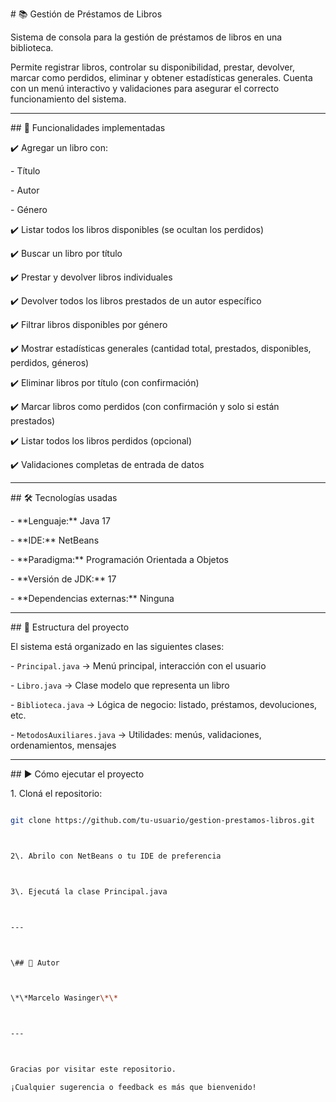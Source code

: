 \# 📚 Gestión de Préstamos de Libros



Sistema de consola para la gestión de préstamos de libros en una biblioteca.



Permite registrar libros, controlar su disponibilidad, prestar, devolver, marcar como perdidos, eliminar y obtener estadísticas generales. Cuenta con un menú interactivo y validaciones para asegurar el correcto funcionamiento del sistema.



---



\## 🚀 Funcionalidades implementadas



✔️ Agregar un libro con:  

\- Título  

\- Autor  

\- Género  



✔️ Listar todos los libros disponibles (se ocultan los perdidos)  

✔️ Buscar un libro por título  

✔️ Prestar y devolver libros individuales  

✔️ Devolver todos los libros prestados de un autor específico  

✔️ Filtrar libros disponibles por género  

✔️ Mostrar estadísticas generales (cantidad total, prestados, disponibles, perdidos, géneros)  

✔️ Eliminar libros por título (con confirmación)  

✔️ Marcar libros como perdidos (con confirmación y solo si están prestados)  

✔️ Listar todos los libros perdidos (opcional)  

✔️ Validaciones completas de entrada de datos  



---



\## 🛠️ Tecnologías usadas



\- \*\*Lenguaje:\*\* Java 17  

\- \*\*IDE:\*\* NetBeans  

\- \*\*Paradigma:\*\* Programación Orientada a Objetos  

\- \*\*Versión de JDK:\*\* 17  

\- \*\*Dependencias externas:\*\* Ninguna



---



\## 📁 Estructura del proyecto



El sistema está organizado en las siguientes clases:



\- `Principal.java` → Menú principal, interacción con el usuario  

\- `Libro.java` → Clase modelo que representa un libro  

\- `Biblioteca.java` → Lógica de negocio: listado, préstamos, devoluciones, etc.  

\- `MetodosAuxiliares.java` → Utilidades: menús, validaciones, ordenamientos, mensajes  



---



\## ▶️ Cómo ejecutar el proyecto



1\. Cloná el repositorio:



```bash

git clone https://github.com/tu-usuario/gestion-prestamos-libros.git



2\. Abrilo con NetBeans o tu IDE de preferencia



3\. Ejecutá la clase Principal.java



---



\## 👤 Autor



\*\*Marcelo Wasinger\*\*



---



Gracias por visitar este repositorio.  

¡Cualquier sugerencia o feedback es más que bienvenido!



